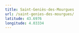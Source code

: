 ```yaml
---
title: Saint-Geniès-des-Mourgues
url: /saint-genies-des-mourgues/
latitude: 43.6976
longitude: 4.03334
---
```

